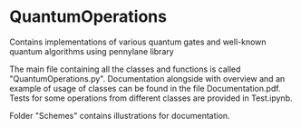 # QuantumOperations
Contains implementations of various quantum gates and well-known quantum algorithms using pennylane library

The main file containing all the classes and functions is called "QuantumOperations.py".
Documentation alongside with overview and an example of usage of classes can be found in the file Documentation.pdf.
Tests for some operations from different classes are provided in Test.ipynb.

Folder "Schemes" contains illustrations for documentation.
